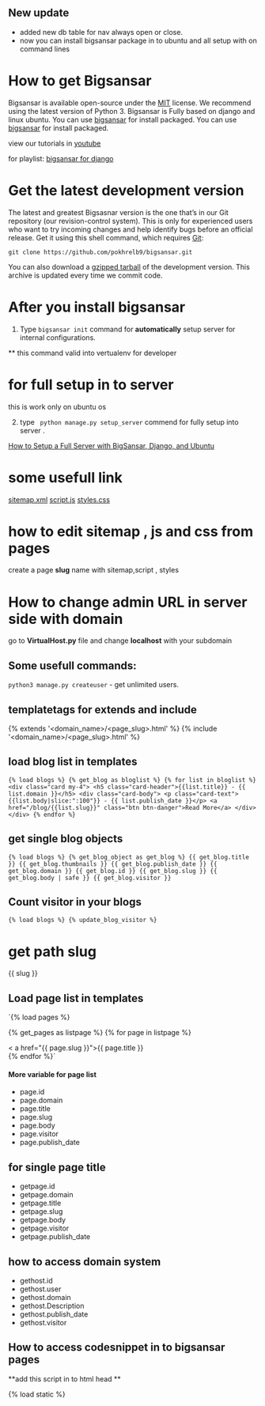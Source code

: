 ## New update
* added new db table for nav always open or close.
* now you can install bigsansar package in to ubuntu and all setup with on command lines

# How to get Bigsansar

Bigsansar is available open-source under the [MIT](https://en.wikipedia.org/wiki/MIT_License) license. We recommend using the latest version of Python 3.
Bigsansar is Fully based on django and linux ubuntu.  You can use [bigsansar](https://bigsansar.com) for install packaged.
You can use
[bigsansar](https://bigsansar.com)
for install packaged.

view our tutorials in
[youtube](https://youtube.com/bigsansar)

for playlist:
[bigsansar for django](https://www.youtube.com/playlist?list=PLqdXqRSrD-LC6i7YQAaqB57FaCfWEZkth)




# Get the latest development version



The latest and greatest Bigsasnar version is the one that’s in our Git repository (our revision-control system). This is only for experienced users who want to try incoming changes and help identify bugs before an official release. Get it using this shell command, which requires [Git](https://https://git-scm.com/):

`git clone https://github.com/pokhrelb9/bigsansar.git`

You can also download a [gzipped tarball](https://https://pypi.org/project/Bigsansar/#files) of the development version. This archive is updated every time we commit code.


# After you install bigsansar
1) Type `bigsansar init` command for **automatically** setup server for internal configurations.

** this command valid into vertualenv for developer 

# for full setup in to server 

this is work only on ubuntu os 

2) type ` python manage.py setup_server` commend for fully setup into server .

[How to Setup a Full Server with BigSansar, Django, and Ubuntu
](https://youtu.be/iEmI0HO_U0E)

# some usefull link 
[sitemap.xml](http://localhost/sitemap.xml)
[script.js](http://localhost/script.js)
[styles.css](http://localhost/styles.css)

# how to edit sitemap , js and css from pages

create a page **slug** name with sitemap,script , styles


# How to change admin URL in server side with domain 
go to **VirtualHost.py** file and change **localhost** with your subdomain 
## Some usefull commands:

`python3 manage.py createuser` - get unlimited users.

## templatetags for extends and include 

{% extends '<domain_name>/<page_slug>.html' %}
{% include '<domain_name>/<page_slug>.html' %}



## load blog list in templates

`{% load blogs %}
{% get_blog as bloglist %}
          {% for list in bloglist %}
          <div class="card my-4">
                <h5 class="card-header">{{list.title}} - {{ list.domain }}</h5>
            <div class="card-body">
                <p class="card-text"> {{list.body|slice:":100"}} - {{ list.publish_date }}</p>
                <a href="/blog/{{list.slug}}"
                   class="btn btn-danger">Read More</a>
            </div>
          </div>
          {% endfor %}`


## get single blog objects

`{% load blogs %}
{% get_blog_object as get_blog %}
{{ get_blog.title }}
{{ get_blog.thumbnails }}
{{ get_blog.publish_date }}
{{ get_blog.domain }}
{{ get_blog.id }}
{{ get_blog.slug }}
{{ get_blog.body | safe }}
{{ get_blog.visitor }}
`

## Count visitor in your blogs
`{% load blogs %}
{% update_blog_visitor %}`

# get path slug 
{{ slug }}

## Load page list in templates

`{% load pages %}

{% get_pages  as listpage %}
{% for page in listpage %}
<div>
    < a href="{{ page.slug }}">{{ page.title }}</a>
</div>
{% endfor %}`


#### More variable for **page** list
* page.id
* page.domain
* page.title
* page.slug
* page.body
* page.visitor
* page.publish_date


## for single page title
* getpage.id
* getpage.domain
* getpage.title
* getpage.slug
* getpage.body
* getpage.visitor
* getpage.publish_date


## how to access domain system

* gethost.id
* gethost.user
* gethost.domain
* gethost.Description
* gethost.publish_date
* gethost.visitor


## How to access codesnippet in to bigsansar pages

**add this script in to html head **

{% load static %}
<script type="text/javascript" src="{% static 'ckeditor/ckeditor-init.js' %}"></script>
<script type="text/javascript" src="{% static  'ckeditor/ckeditor/ckeditor.js' %}"></script>
<link rel="stylesheet" href="{% static 'ckeditor/ckeditor/plugins/codesnippet/lib/highlight/styles/default.css' %}"/>
<script src="{% static 'ckeditor/ckeditor/plugins/codesnippet/lib/highlight/highlight.pack.js' %}"></script>
<script>hljs.initHighlightingOnLoad();</script>
